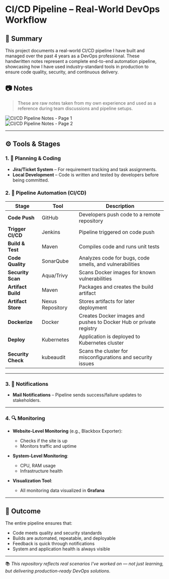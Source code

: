 # CI/CD Pipeline – Real-World DevOps Workflow

## 🧠 Summary

This project documents a real-world CI/CD pipeline I have built and managed over the past 4 years as a DevOps professional. These handwritten notes represent a complete end-to-end automation pipeline, showcasing how I have used industry-standard tools in production to ensure code quality, security, and continuous delivery.

## 📷 Notes

> These are raw notes taken from my own experience and used as a reference during team discussions and pipeline setups.

![CI/CD Pipeline Notes - Page 1](notes/ci-cd-pipeline.jpeg)  
![CI/CD Pipeline Notes - Page 2](notes/ci-cd-pipeline-2.jpeg)

---

## ⚙️ Tools & Stages

### 1. 🧾 Planning & Coding
- **Jira/Ticket System** – For requirement tracking and task assignments.
- **Local Development** – Code is written and tested by developers before being committed.

### 2. 🚀 Pipeline Automation (CI/CD)

| Stage | Tool | Description |
|-------|------|-------------|
| **Code Push** | GitHub | Developers push code to a remote repository |
| **Trigger CI/CD** | Jenkins | Pipeline triggered on code push |
| **Build & Test** | Maven | Compiles code and runs unit tests |
| **Code Quality** | SonarQube | Analyzes code for bugs, code smells, and vulnerabilities |
| **Security Scan** | Aqua/Trivy | Scans Docker images for known vulnerabilities |
| **Artifact Build** | Maven | Packages and creates the build artifact |
| **Artifact Store** | Nexus Repository | Stores artifacts for later deployment |
| **Dockerize** | Docker | Creates Docker images and pushes to Docker Hub or private registry |
| **Deploy** | Kubernetes | Application is deployed to Kubernetes cluster |
| **Security Check** | kubeaudit | Scans the cluster for misconfigurations and security issues |

---

### 3. 📩 Notifications
- **Mail Notifications** – Pipeline sends success/failure updates to stakeholders.

---

### 4. 🔍 Monitoring

- **Website-Level Monitoring** (e.g., Blackbox Exporter):
  - Checks if the site is up
  - Monitors traffic and uptime

- **System-Level Monitoring**:
  - CPU, RAM usage
  - Infrastructure health

- **Visualization Tool**:
  - All monitoring data visualized in **Grafana**

---

## 📌 Outcome

The entire pipeline ensures that:
- Code meets quality and security standards
- Builds are automated, repeatable, and deployable
- Feedback is quick through notifications
- System and application health is always visible

---

📚 *This repository reflects real scenarios I've worked on — not just learning, but delivering production-ready DevOps solutions.*


